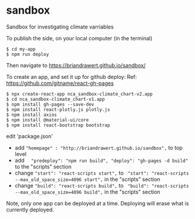 # sandbox
Sandbox for investigating climate varriables


To publish the side, on your local computer (in the terminal)
```
$ cd my-app
$ npm run deploy
```
Then navigate to https://briandrawert.github.io/sandbox/





To create an app, and set it up for github deploy:
Ref: https://github.com/gitname/react-gh-pages
```
$ npx create-react-app nca_sandbox-climate_chart-v2.app
$ cd nca_sandbox-climate_chart-v1.app
$ npm install gh-pages --save-dev
$ npm install react-plotly.js plotly.js
$ npm install axios
$ npm install @material-ui/core
$ npm install react-bootstrap bootstrap

```
edit 'package.json'
- add ```"homepage" : "http://briandrawert.github.io/sandbox",``` to top level
- add ```  "predeploy": "npm run build",
  "deploy": "gh-pages -d build"``` to the "scripts" section
- change ``` "start": "react-scripts start", ``` to ``` "start": "react-scripts --max_old_space_size=4096 start",``` in the "scripts" section
- change ``` "build": "react-scripts build", ``` to ``` "build": "react-scripts --max_old_space_size=4096 build",``` in the "scripts" section


Note, only one app can be deployed at a time.  Deploying will erase what is currently deployed.
